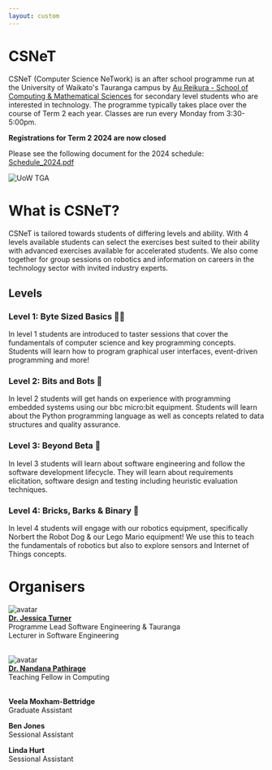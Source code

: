 ```yaml
---
layout: custom
---
```


# CSNeT

CSNeT (Computer Science NeTwork) is an after school programme run at the University of Waikato's Tauranga campus by [Au Reikura - School of Computing & Mathematical Sciences](https://www.waikato.ac.nz/about/faculties-schools/cms/) for secondary level students who are interested in technology. The programme typically takes place over the course of Term 2 each year. Classes are run every Monday from 3:30-5:00pm. 
  
**Registrations for Term 2 2024 are now closed**

Please see the following document for the 2024 schedule: [Schedule_2024.pdf](https://wucomputing-tga.github.io/levels/schedule.pdf)
  
  ![UoW TGA](https://www.waikato.ac.nz/assets/Uploads/About-us/Our-campuses/Tauranga/Tauranga-campus-waikato-university__FocusFillWyItMC4wOCIsIjAuMzMiLDE5MjAsNTUwXQ.jpg)

# What is CSNeT?

CSNeT is tailored towards students of differing levels and ability. With 4 levels available students can select the exercises best suited to their ability with advanced exercises available for accelerated students. We also come together for group sessions on robotics and information on careers in the technology sector with invited industry experts. 

## Levels

### Level 1: Byte Sized Basics 👩‍💻

In level 1 students are introduced to taster sessions that cover the fundamentals of computer science and key programming concepts. Students will learn how to program graphical user interfaces, event-driven programming and more!

### Level 2: Bits and Bots 🚙

In level 2 students will get hands on experience with programming embedded systems using our bbc micro:bit equipment. Students will learn about the Python programming language as well as concepts related to data structures and quality assurance. 

### Level 3: Beyond Beta 🧐

In level 3 students will learn about software engineering and follow the software development lifecycle. They will learn about requirements elicitation, software design and testing including heuristic evaluation techniques. 

### Level 4: Bricks, Barks & Binary 🤖

In level 4 students will engage with our robotics equipment, specifically Norbert the Robot Dog & our Lego Mario equipment! We use this to teach the fundamentals of robotics but also to explore sensors and Internet of Things concepts. 

# Organisers

![avatar](https://images.weserv.nl/?url=https://profiles.waikato.ac.nz/jessica.turner/photo?v=1&h=100&w=100&fit=cover&mask=circle&maxage=7d)<br>
[**Dr. Jessica Turner**](https://profiles.waikato.ac.nz/jessica.turner) <br> 
Programme Lead Software Engineering & Tauranga <br>
Lecturer in Software Engineering <br>
<br>

![avatar](https://images.weserv.nl/?url=https://profiles.waikato.ac.nz/nandana.peramunapathirage/photo?v=1&h=100&w=100&fit=cover&mask=circle&maxage=7d)<br>
[**Dr. Nandana Pathirage**](https://profiles.waikato.ac.nz/nandana.peramunapathirage) <br> 
Teaching Fellow in Computing <br>
<br>

**Veela Moxham-Bettridge** <br> 
Graduate Assistant <br>

**Ben Jones** <br> 
Sessional Assistant <br>

**Linda Hurt** <br> 
Sessional Assistant <br>




